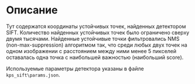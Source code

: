 # Описание
Тут содержатся координаты устойчивых точек, найденных детектором SIFT. Количество найденных устойчивых точек было ограничено сверху двумя тысячами. Найденные устойчивые точки фильтровались NMS (non-max-suppression) алгоритмом так, что среди любых двух точек на одном изображении с расстоянием между ними менее 5 пикселей оставалась одна точка с наибольшей важностью (наибольший score).

Используемые параметры детектора указаны в файле `kps_sift\params.json`.
